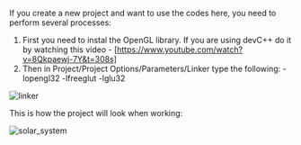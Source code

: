 If you create a new project and want to use the codes here, you need to perform several processes:
1. First you need to instal the OpenGL library. If you are using devC++ do it by watching this video - [https://www.youtube.com/watch?v=8Qkpaewj-7Y&t=308s]
2. Then in Project/Project Options/Parameters/Linker type the following:
   -lopengl32
   -lfreeglut
   -lglu32

![linker](https://github.com/user-attachments/assets/28ec3fbb-e244-4e3f-8092-0b32c98247eb)

This is how the project will look when working:

![solar_system](https://github.com/user-attachments/assets/1de0d26f-2a45-4a64-8f2d-4fb16027b0ba)
